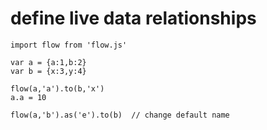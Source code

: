 

# define live data relationships

```
import flow from 'flow.js'
 
var a = {a:1,b:2}
var b = {x:3,y:4}
 
flow(a,'a').to(b,'x')
a.a = 10

flow(a,'b').as('e').to(b)  // change default name
```
